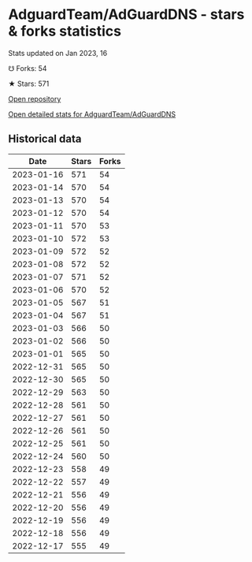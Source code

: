 # AdguardTeam/AdGuardDNS - stars & forks statistics

Stats updated on Jan 2023, 16

☋ Forks: 54

★ Stars: 571

[Open repository](https://github.com/AdguardTeam/AdGuardDNS)

[Open detailed stats for AdguardTeam/AdGuardDNS](https://reviewgithub.com/rep/AdguardTeam/AdGuardDNS)

## Historical data
| Date | Stars | Forks |
|------|-------|-------|
| 2023-01-16 | 571 | 54 | 
| 2023-01-14 | 570 | 54 | 
| 2023-01-13 | 570 | 54 | 
| 2023-01-12 | 570 | 54 | 
| 2023-01-11 | 570 | 53 | 
| 2023-01-10 | 572 | 53 | 
| 2023-01-09 | 572 | 52 | 
| 2023-01-08 | 572 | 52 | 
| 2023-01-07 | 571 | 52 | 
| 2023-01-06 | 570 | 52 | 
| 2023-01-05 | 567 | 51 | 
| 2023-01-04 | 567 | 51 | 
| 2023-01-03 | 566 | 50 | 
| 2023-01-02 | 566 | 50 | 
| 2023-01-01 | 565 | 50 | 
| 2022-12-31 | 565 | 50 | 
| 2022-12-30 | 565 | 50 | 
| 2022-12-29 | 563 | 50 | 
| 2022-12-28 | 561 | 50 | 
| 2022-12-27 | 561 | 50 | 
| 2022-12-26 | 561 | 50 | 
| 2022-12-25 | 561 | 50 | 
| 2022-12-24 | 560 | 50 | 
| 2022-12-23 | 558 | 49 | 
| 2022-12-22 | 557 | 49 | 
| 2022-12-21 | 556 | 49 | 
| 2022-12-20 | 556 | 49 | 
| 2022-12-19 | 556 | 49 | 
| 2022-12-18 | 556 | 49 | 
| 2022-12-17 | 555 | 49 | 

